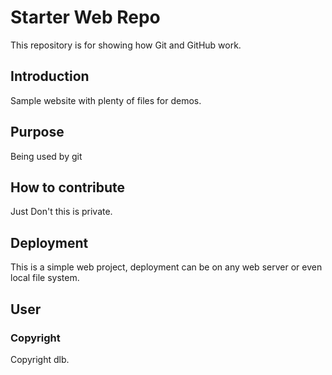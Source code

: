 # Starter Web Repo

This repository is for showing how Git and GitHub work.

## Introduction

Sample website with plenty of files for demos.

## Purpose
Being used by git

## How to contribute
Just Don't this is private.

## Deployment
This is a simple web project, deployment can be on any web server or even local file system.

## User

### Copyright
Copyright dlb.

